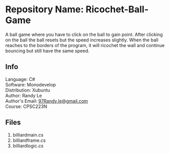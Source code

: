 # Repository Name: Ricochet-Ball-Game
A ball game where you have to click on the ball to gain point. After clicking on the ball the
ball resets but the speed increases slightly. When the ball reaches to the borders of the program, it will
ricochet the wall and continue bouncing but still have the same speed. <br>
## Info
Language: C# <br>
Software: Monodevelop<br>
Distribution: Xubuntu<br>
Author: Randy Le<br>
Author's Email: 97Randy.le@gmail.com<br>
Course: CPSC223N<br>

## Files
1. billiardmain.cs
2. billiardframe.cs
3. billiardlogic.cs
